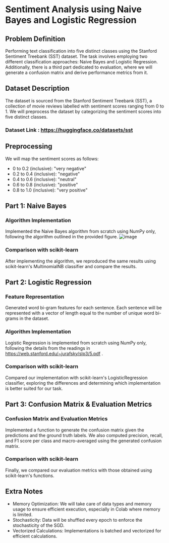 # Sentiment Analysis using Naive Bayes and Logistic Regression

## Problem Definition
Performing text classification into five distinct classes using the Stanford Sentiment Treebank (SST) dataset. The task involves employing two different classification approaches: Naive Bayes and Logistic Regression. Additionally, there is a third part dedicated to evaluation, where we will generate a confusion matrix and derive performance metrics from it.

## Dataset Description
The dataset is sourced from the Stanford Sentiment Treebank (SST), a collection of movie reviews labelled with sentiment scores ranging from 0 to 1. We will preprocess the dataset by categorizing the sentiment scores into five distinct classes.
### Dataset Link : https://huggingface.co/datasets/sst

## Preprocessing
We will map the sentiment scores as follows:
- 0 to 0.2 (inclusive): "very negative"
- 0.2 to 0.4 (inclusive): "negative"
- 0.4 to 0.6 (inclusive): "neutral"
- 0.6 to 0.8 (inclusive): "positive"
- 0.8 to 1.0 (inclusive): "very positive"

## Part 1: Naive Bayes
### Algorithm Implementation
Implemented the Naive Bayes algorithm from scratch using NumPy only, following the algorithm outlined in the provided figure.
![image](https://github.com/elmahygurl/NLP_sst_Classification/assets/97133077/650a0523-4529-4930-8c3b-8531b63f9279)

### Comparison with scikit-learn
After implementing the algorithm, we reproduced the same results using scikit-learn's MultinomialNB classifier and compare the results.

## Part 2: Logistic Regression
### Feature Representation
Generated word bi-gram features for each sentence. Each sentence will be represented with a vector of length equal to the number of unique word bi-grams in the dataset.

### Algorithm Implementation
Logistic Regression is implemented from scratch using NumPy only, following the details from the readings in https://web.stanford.edu/~jurafsky/slp3/5.pdf .

### Comparison with scikit-learn
Compared our implementation with scikit-learn's LogisticRegression classifier, exploring the differences and determining which implementation is better suited for our task.

## Part 3: Confusion Matrix & Evaluation Metrics
### Confusion Matrix and Evaluation Metrics
Implemented a function to generate the confusion matrix given the predictions and the ground truth labels. We also computed precision, recall, and F1 score per class and macro-averaged using the generated confusion matrix.

### Comparison with scikit-learn
Finally, we compared our evaluation metrics with those obtained using scikit-learn's functions.

## Extra Notes
- Memory Optimization: We will take care of data types and memory usage to ensure efficient execution, especially in Colab where memory is limited.
- Stochasticity: Data will be shuffled every epoch to enforce the stochasticity of the SGD.
- Vectorized Calculations: Implementations is batched and vectorized for efficient calculations.



